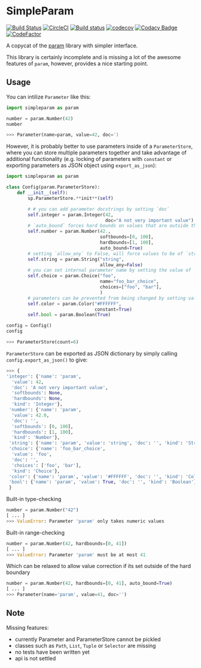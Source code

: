 # SimpleParam

[![Build Status](https://travis-ci.com/lukasz-migas/SimpleParam.svg?branch=master)](https://travis-ci.com/lukasz-migas/SimpleParam)
[![CircleCI](https://circleci.com/gh/lukasz-migas/specML.svg?style=svg)](https://circleci.com/gh/lukasz-migas/specML)
[![Build status](https://ci.appveyor.com/api/projects/status/518hbck32eaekp4w?svg=true)](https://ci.appveyor.com/project/lukasz-migas/simpleparam)
[![codecov](https://codecov.io/gh/lukasz-migas/SimpleParam/branch/master/graph/badge.svg)](https://codecov.io/gh/lukasz-migas/SimpleParam)
[![Codacy Badge](https://api.codacy.com/project/badge/Grade/775f9aedd36b49de9400362fe3a57918)](https://www.codacy.com/manual/lukasz-migas/SimpleParam?utm_source=github.com&utm_medium=referral&utm_content=lukasz-migas/SimpleParam&utm_campaign=Badge_Grade)
[![CodeFactor](https://www.codefactor.io/repository/github/lukasz-migas/simpleparam/badge)](https://www.codefactor.io/repository/github/lukasz-migas/simpleparam)

A copycat of the [param](https://param.pyviz.org/) library with simpler interface.

This library is certainly incomplete and is missing a lot of the awesome features of `param`, however, provides a nice
starting point.

## Usage

You can intilize `Parameter` like this:

```python
import simpleparam as param

number = param.Number(42)
number

>>> Parameter(name=param, value=42, doc=')
```

However, it is probably better to use parameters inside of a `ParameterStore`, where you can store multiple parameters together and take advantage of additional functionality (e.g. locking of parameters with `constant` or exporting parameters as JSON object using `export_as_json`):

```python
import simpleparam as param

class Config(param.ParameterStore):
    def __init__(self):
        sp.ParameterStore.**init**(self)

        # # you can add parameter docstrings by setting `doc`
        self.integer = param.Integer(42,
                                     doc="A not very important value")
        # `auto_bound` forces hard bounds on values that are outside the specification
        self.number = param.Number(42.,
                                   softbounds=[0, 100],
                                   hardbounds=[1, 100],
                                   auto_bound=True)
        # setting `allow_any` to False, will force values to be of `str` instance
        self.string = param.String("string",
                                   allow_any=False)
        # you can set internal parameter name by setting the value of `name`
        self.choice = param.Choice("foo",
                                   name="foo_bar_choice",
                                   choices=["foo", "bar"],
                                   )
        # parameters can be prevented from being changed by setting value of `constant
        self.color = param.Color("#FFFFFF",
                                 constant=True)
        self.bool = param.Boolean(True)

config = Config()
config

>>> ParameterStore(count=6)
```

`ParameterStore` can be exported as JSON dictionary by simply calling `config.export_as_json()` to give:

```python
>>> {
'integer': {'name': 'param',
  'value': 42,
  'doc': 'A not very important value',
  'softbounds': None,
  'hardbounds': None,
  'kind': 'Integer'},
 'number': {'name': 'param',
  'value': 42.0,
  'doc': '',
  'softbounds': [0, 100],
  'hardbounds': [1, 100],
  'kind': 'Number'},
 'string': {'name': 'param', 'value': 'string', 'doc': '', 'kind': 'String'},
 'choice': {'name': 'foo_bar_choice',
  'value': 'foo',
  'doc': '',
  'choices': ['foo', 'bar'],
  'kind': 'Choice'},
 'color': {'name': 'param', 'value': '#FFFFFF', 'doc': '', 'kind': 'Color'},
 'bool': {'name': 'param', 'value': True, 'doc': '', 'kind': 'Boolean'}
 }
```

Built-in type-checking

```python
number = param.Number("42")
[ ... ]
>>> ValueError: Parameter 'param' only takes numeric values
```

Built-in range-checking

```python
number = param.Number(42, hardbounds=[0, 41])
[ ... ]
>>> ValueError: Parameter 'param' must be at most 41
```

Which can be relaxed to allow value correction if its set outside of the hard boundary

```python
number = param.Number(42, hardbounds=[0, 41], auto_bound=True)
[ ... ]
>>> Parameter(name='param', value=41, doc='')
```

## Note

Missing features:

- currently Parameter and ParameterStore cannot be pickled
- classes such as `Path`, `List`, `Tuple` or `Selector` are missing
- no tests have been written yet
- api is not settled
